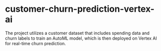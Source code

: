 # customer-churn-prediction-vertex-ai
The project utilizes a customer dataset that includes spending data and churn labels to train an AutoML model, which is then deployed on Vertex AI for real-time churn prediction.
